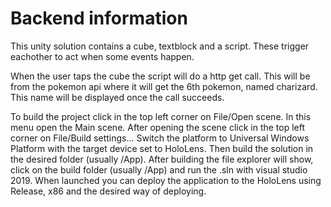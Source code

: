 # Backend information

This unity solution contains a cube, textblock and a script. These trigger eachother to act when some events happen.

When the user taps the cube the script will do a http get call. This will be from the pokemon api where it will get the 6th pokemon, named charizard. This name will be displayed once the call succeeds.

To build the project click in the top left corner on File/Open scene. In this menu open the Main scene.
After opening the scene click in the top left corner on File/Build settings... Switch the platform to Universal Windows Platform with the target device set to HoloLens. Then build the solution in the desired folder (usually /App). After building the file explorer will show, click on the build folder (usually /App) and run the .sln with visual studio 2019. When launched you can deploy the application to the HoloLens using Release, x86 and the desired way of deploying.
